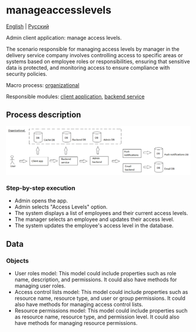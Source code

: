 # manageaccesslevels

[English](manageaccesslevels.md) | [Русский](manageaccesslevels.ru.md)

Admin client application: manage access levels.

The scenario responsible for managing access levels by manager in the delivery service company involves controlling access to specific areas or systems based on employee roles or responsibilities, ensuring that sensitive data is protected, and monitoring access to ensure compliance with security policies.

Macro process: [organizational](../../macroprocesses/organizational.md)

Responsible modules: [client application](../../frontend/adminclient.md), [backend service](../../backend/adminbackend.md)

## Process description

![organizational_overall](../../img/organizational_overall.png)

### Step-by-step execution

- Admin opens the app.
- Admin selects "Access Levels" option.
- The system displays a list of employees and their current access levels.
- The manager selects an employee and updates their access level.
- The system updates the employee's access level in the database.

## Data 

### Objects 

- User roles model: This model could include properties such as role name, description, and permissions. It could also have methods for managing user roles.
- Access control lists model: This model could include properties such as resource name, resource type, and user or group permissions. It could also have methods for managing access control lists.
- Resource permissions model: This model could include properties such as resource name, resource type, and permission level. It could also have methods for managing resource permissions.
